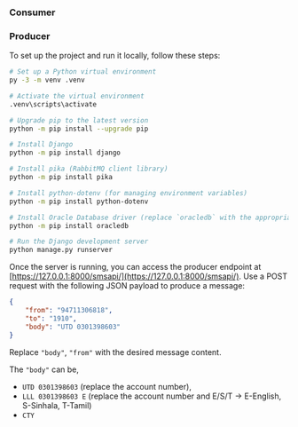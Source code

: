 ### Consumer

### Producer

To set up the project and run it locally, follow these steps:

```bash
# Set up a Python virtual environment
py -3 -m venv .venv

# Activate the virtual environment
.venv\scripts\activate

# Upgrade pip to the latest version
python -m pip install --upgrade pip

# Install Django
python -m pip install django

# Install pika (RabbitMQ client library)
python -m pip install pika

# Install python-dotenv (for managing environment variables)
python -m pip install python-dotenv

# Install Oracle Database driver (replace `oracledb` with the appropriate package name if using a different driver)
python -m pip install oracledb

# Run the Django development server
python manage.py runserver
```

Once the server is running, you can access the producer endpoint at [https://127.0.0.1:8000/smsapi/](https://127.0.0.1:8000/smsapi/). Use a POST request with the following JSON payload to produce a message:

```json
{
    "from": "94711306818",
    "to": "1910",
    "body": "UTD 0301398603"
}
```

Replace `"body"`, `"from"` with the desired message content.

The `"body"` can be,
* `UTD 0301398603` (replace the account number), 
* `LLL 0301398603 E` (replace the account number and E/S/T -> E-English, S-Sinhala, T-Tamil)
* `CTY`
